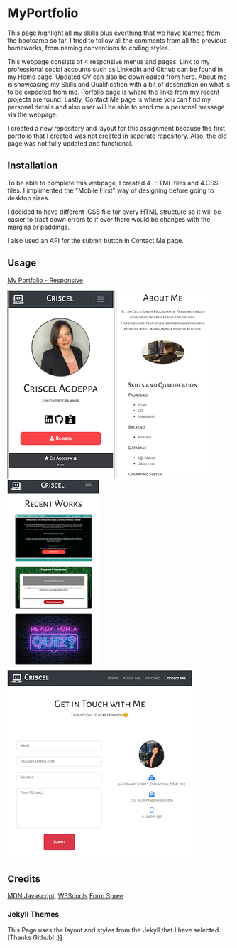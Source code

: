 # MyPortfolio
This page highlight all my skills plus everthing that we have learned from the bootcamp so far. I tried to follow all the comments from all the previous homeworks, from naming conventions to coding styles.

This webpage consists of 4 responsive menus and pages. Link to my professional social accounts such as LinkedIn and Github can be found in my Home page. Updated CV can also be downloaded from here. About me is showcasing my Skills and Qualification with a bit of description on what is to be expected from me. Porfolio page is where the links from my recent projects are found. Lastly, Contact Me page is where you can find my personal details and also user will be able to send me a personal message via the webpage.

I created a new repository and layout for this assignment because the first portfolio that I created was not created in seperate repository. Also, the old page was not fully updated and functional.

## Installation
To be able to complete this webpage, I created 4 .HTML files and 4.CSS files. I implimented the "Mobile First" way of designing before going to desktop sizes.

I decided to have different .CSS file for every HTML structure so it will be easier to tract down errors to if ever there would be changes with the margins or paddings.

I also used an API for the submit button in Contact Me page.

## Usage
[My Portfolio - Responsive](https://criscel.github.io/MyPortfolio/index.html)

![Home Page](./Assets/images/homepage.png)
![About Me Page](./Assets/images/aboutme.png)
![Portfolio](./Assets/images/portfolio.png)
![Contact Me](./Assets/images/contactme.png)

## Credits
[MDN Javascript](https://developer.mozilla.org/en-US/docs/Web/JavaScript),
[W3Scools](https://www.w3schools.com/js/default.asp)
[Form Spree](https://formspree.io/)

### Jekyll Themes

This Page uses the layout and styles from the Jekyll that I have selected [Thanks Github! :)]